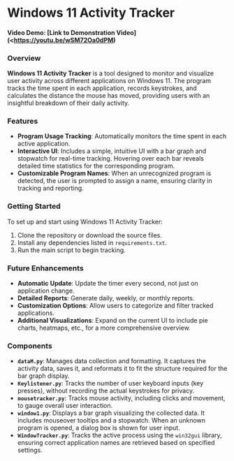 # Windows 11 Activity Tracker

#### Video Demo: [Link to Demonstration Video](<https://youtu.be/wSM72Oa0dPM)

### Overview
**Windows 11 Activity Tracker** is a tool designed to monitor and visualize user activity across different applications on Windows 11. The program tracks the time spent in each application, records keystrokes, and calculates the distance the mouse has moved, providing users with an insightful breakdown of their daily activity.

### Features
- **Program Usage Tracking**: Automatically monitors the time spent in each active application.
- **Interactive UI**: Includes a simple, intuitive UI with a bar graph and stopwatch for real-time tracking. Hovering over each bar reveals detailed time statistics for the corresponding program.
- **Customizable Program Names**: When an unrecognized program is detected, the user is prompted to assign a name, ensuring clarity in tracking and reporting.

### Getting Started
To set up and start using Windows 11 Activity Tracker:
1. Clone the repository or download the source files.
2. Install any dependencies listed in `requirements.txt`.
3. Run the main script to begin tracking.

### Future Enhancements
- **Automatic Update**: Update the timer every second, not just on application change.
- **Detailed Reports**: Generate daily, weekly, or monthly reports.
- **Customization Options**: Allow users to categorize and filter tracked applications.
- **Additional Visualizations**: Expand on the current UI to include pie charts, heatmaps, etc., for a more comprehensive overview.


### Components
- **`dataM.py`**: Manages data collection and formatting. It captures the activity data, saves it, and reformats it to fit the structure required for the bar graph display.
- **`Keylistener.py`**: Tracks the number of user keyboard inputs (key presses), without recording the actual keystrokes for privacy.
- **`mousetracker.py`**: Tracks mouse activity, including clicks and movement, to gauge overall user interaction.
- **`window1.py`**: Displays a bar graph visualizing the collected data. It includes mouseover tooltips and a stopwatch. When an unknown program is opened, a dialog box is shown for user input.
- **`WindowTracker.py`**: Tracks the active process using the `win32gui` library, ensuring correct application names are retrieved based on specified settings.
